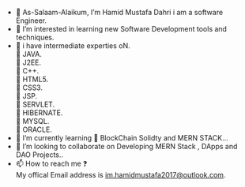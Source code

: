 - 👋 As-Salaam-Alaikum, I’m Hamid Mustafa Dahri i am a software Engineer.
- 👀 I’m interested in learning new Software Development tools and techniques.
- :gem: i have intermediate experties oN.  
:pushpin: JAVA.  
:pushpin: J2EE.   
:pushpin: C++.   
:pushpin: HTML5.   
:pushpin: CSS3.     
:pushpin: JSP.     
:pushpin: SERVLET.   
:pushpin: HIBERNATE.   
:pushpin: MYSQL.     
:pushpin: ORACLE. 
- 🌱 I’m currently learning 🔷 BlockChain Solidty and MERN STACK...
- 💞️ I’m looking to collaborate on Developing MERN Stack , DApps and DAO Projects..  
- 📫 How to reach me ❓  
 My offical Email address is im.hamidmustafa2017@outlook.com.

<!---
HamidDahri/HamidDahri is a ✨ special ✨ repository because its `README.md` (this file) appears on your GitHub profile.
You can click the Preview link to take a look at your changes.
--->
